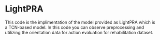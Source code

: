 # LightPRA
This code is the implimentation of the model provided as LightPRA which is a TCN-based model.
In this code you can observe preprocessing and utilizing the orientation data for action evaluation for rehabilitation dataset.
